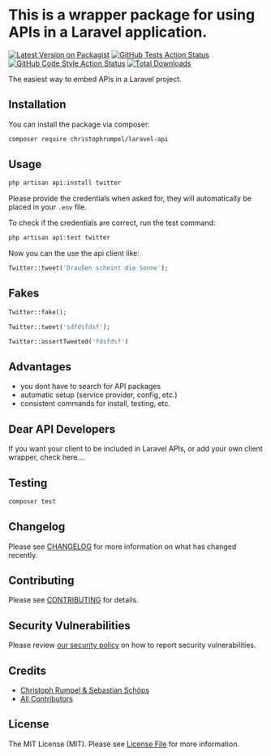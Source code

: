 # This is a wrapper package for using APIs in a Laravel application.

[![Latest Version on Packagist](https://img.shields.io/packagist/v/christophrumpel/laravel-api.svg?style=flat-square)](https://packagist.org/packages/christophrumpel/laravel-api)
[![GitHub Tests Action Status](https://img.shields.io/github/workflow/status/christophrumpel/laravel-api/run-tests?label=tests)](https://github.com/christophrumpel/laravel-api/actions?query=workflow%3Arun-tests+branch%3Amain)
[![GitHub Code Style Action Status](https://img.shields.io/github/workflow/status/christophrumpel/laravel-api/Check%20&%20fix%20styling?label=code%20style)](https://github.com/christophrumpel/laravel-api/actions?query=workflow%3A"Check+%26+fix+styling"+branch%3Amain)
[![Total Downloads](https://img.shields.io/packagist/dt/christophrumpel/laravel-api.svg?style=flat-square)](https://packagist.org/packages/christophrumpel/laravel-api)

The easiest way to embed APIs in a Laravel project.

## Installation

You can install the package via composer:

```bash
composer require christophrumpel/laravel-api
```

## Usage

```php
php artisan api:install twitter
```

Please provide the credentials when asked for, they will automatically be placed in your `.env` file.

To check if the credentials are correct, run the test command:
```php
php artisan api:test twitter
```

Now you can the use the api client like:
```php
Twitter::tweet('Draußen scheint die Sonne');
```

## Fakes

```php
Twitter::fake();

Twitter::tweet('sdfdsfdsf');

Twitter::assertTweeted('fdsfdsf')
```

## Advantages

- you dont have to search for API packages
- automatic setup (service provider, config, etc.)
- consistent commands for install, testing, etc.

## Dear API Developers

If you want your client to be included in Laravel APIs, or add your own client wrapper, check here....

## Testing

```bash
composer test
```

## Changelog

Please see [CHANGELOG](CHANGELOG.md) for more information on what has changed recently.

## Contributing

Please see [CONTRIBUTING](.github/CONTRIBUTING.md) for details.

## Security Vulnerabilities

Please review [our security policy](../../security/policy) on how to report security vulnerabilities.

## Credits

- [Christoph Rumpel & Sebastian Schöps](https://github.com/christophrumpel)
- [All Contributors](../../contributors)

## License

The MIT License (MIT). Please see [License File](LICENSE.md) for more information.
